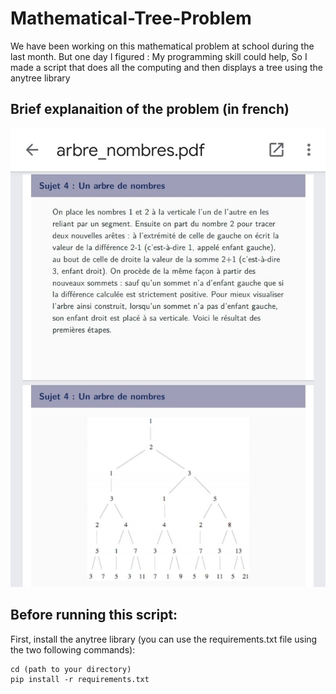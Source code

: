 # Mathematical-Tree-Problem
 We have been working on this mathematical problem at school during the last month. But one day I figured : My programming skill could help, So I made a script that does all the computing and then displays a tree using the anytree library


## Brief explanaition of the problem (in french)

![Description du problème](https://github.com/saadze/Mathematical-Tree-Problem/blob/main/images/brief%20explanation.jpeg)

## Before running this script:

First, install the anytree library (you can use the requirements.txt file using the two following commands):


    cd (path to your directory)
    pip install -r requirements.txt



